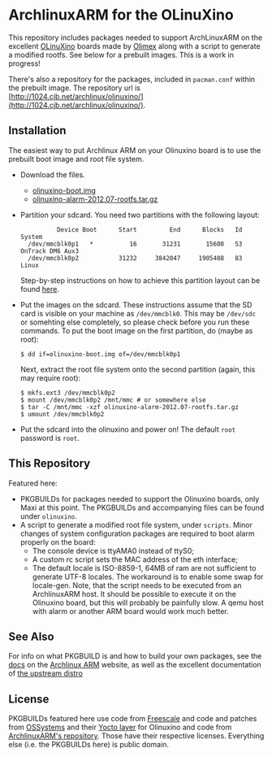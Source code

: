 ArchlinuxARM for the OLinuXino
===

This repository includes packages needed to support ArchLinuxARM on the excellent [OLinuXino](http://www.olimex.com/dev/oli-main.html) boards made by [Olimex](http://www.olimex.com/) along with a script to generate a modified rootfs. See below for a prebuilt images. This is a work in progress!

There's also a repository for the packages, included in `pacman.conf` within the 
prebuilt image. The repository url is [http://1024.cjb.net/archlinux/olinuxino/](http://1024.cjb.net/archlinux/olinuxino/).

Installation
---

The easiest way to put Archlinux ARM on your Olinuxino board is to use the prebuilt boot image and root file system.

* Download the files.
  * [olinuxino-boot.img](http://1024.cjb.net/archlinux/olinuxino-boot.img)
  * [olinuxino-alarm-2012.07-rootfs.tar.gz](http://1024.cjb.net/archlinux/olinuxino-alarm-2012.07-rootfs.tar.gz)

* Partition your sdcard.
  You need two partitions with the following layout:
  ```
            Device Boot      Start         End      Blocks   Id  System
    /dev/mmcblk0p1   *          16       31231       15608   53  OnTrack DM6 Aux3
    /dev/mmcblk0p2           31232     3842047     1905408   83  Linux
    ```
  Step-by-step instructions on how to achieve this partition layout can be 
  found [here](https://github.com/radolin/meta-olinuxino).

* Put the images on the sdcard.
  These instructions assume that the SD card is visible on your machine
  as `/dev/mmcblk0`. This may be `/dev/sdc` or somehting else completely, so
  please check before you run these commands. To put the boot image on the 
  first partition, do (maybe as root):
  ```
  $ dd if=olinuxino-boot.img of=/dev/mmcblk0p1
  ```
  Next, extract the root file system onto the second partition (again, this
  may require root):
  ```
  $ mkfs.ext3 /dev/mmcblk0p2
  $ mount /dev/mmcblk0p2 /mnt/mmc # or somewhere else
  $ tar -C /mnt/mmc -xzf olinuxino-alarm-2012.07-rootfs.tar.gz
  $ umount /dev/mmcblk0p2
  ```
* Put the sdcard into the olinuxino and power on! The default `root` password 
  is `root`.

This Repository
---

Featured here:
* PKGBUILDs for packages needed to support the Olinuxino boards, only Maxi at 
  this point. The PKGBUILDs and accompanying files can be found under 
  `olinuxino`.
* A script to generate a modified root file system, under `scripts`. Minor 
  changes of system configuration packages are required to boot alarm properly
  on the board:
  * The console device is ttyAMA0 instead of ttyS0;
  * A custom rc script sets the MAC address of the eth interface;
  * The default locale is ISO-8859-1, 64MB of ram are not sufficient to 
    generate UTF-8 locales. The workaround is to enable some swap for locale-gen.
  Note, that the script needs to be executed from an ArchlinuxARM host. It should
  be possible to execute it on the Olinuxino board, but this will probably be 
  painfully slow. A qemu host with alarm or another ARM board would work much
  better.

See Also
---

For info on what PKGBUILD is and how to build your own packages, see the [docs](http://archlinuxarm.org/developers/) on the [Archlinux ARM](http://archlinuxarm.org/) website, as well as the excellent documentation of [the upstream distro](https://wiki.archlinux.org/)

License
---

PKGBUILDs featured here use code from [Freescale](http://www.freescale.com/) and code and patches from [OSSystems](https://github.com/OSSystems/) and their [Yocto layer](https://github.com/OSSystems/meta-fsl-arm-extra) for Olinuxino and code from [ArchlinuxARM's repository](https://github.com/archlinuxarm/PKGBUILDs). Those have their respective licenses. Everything else (i.e. the PKGBUILDs here) is public domain.

